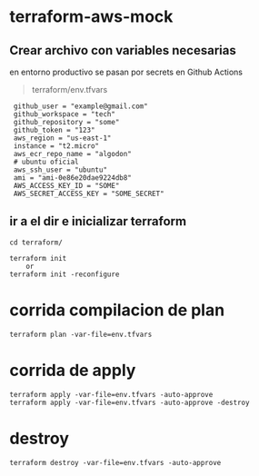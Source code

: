 # terraform-aws-mock

## Crear archivo con variables necesarias
   en entorno productivo se pasan por secrets en Github Actions
   > terraform/env.tfvars
   ```
    github_user = "example@gmail.com"
    github_workspace = "tech" 
    github_repository = "some"
    github_token = "123"
    aws_region = "us-east-1"
    instance = "t2.micro"
    aws_ecr_repo_name = "algodon"
    # ubuntu oficial
    aws_ssh_user = "ubuntu"
    ami = "ami-0e86e20dae9224db8"
    AWS_ACCESS_KEY_ID = "SOME"
    AWS_SECRET_ACCESS_KEY = "SOME_SECRET"
   ```

## ir a el dir e inicializar terraform
    cd terraform/

    terraform init
        or
    terraform init -reconfigure 


# corrida compilacion de plan
    terraform plan -var-file=env.tfvars

# corrida de apply
    terraform apply -var-file=env.tfvars -auto-approve
    terraform apply -var-file=env.tfvars -auto-approve -destroy

# destroy
    terraform destroy -var-file=env.tfvars -auto-approve